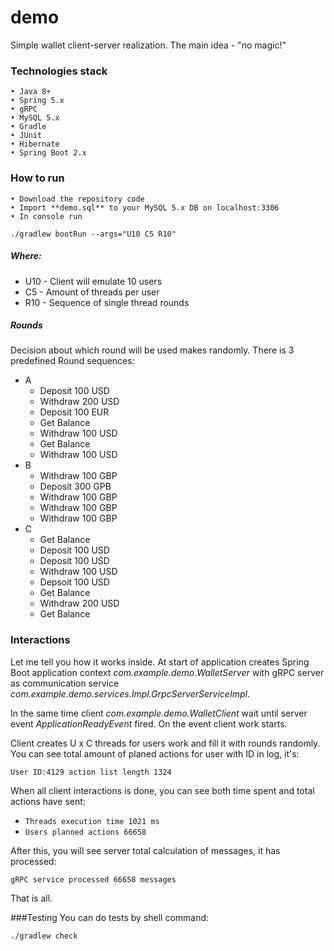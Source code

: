 # demo

Simple wallet client-server realization. The main idea - "no magic!"
### Technologies stack
    • Java 8+ 
    • Spring 5.x
    • gRPC
    • MySQL 5.x
    • Gradle
    • JUnit
    • Hibernate
    • Spring Boot 2.x
### How to run
    • Download the repository code
    • Import **demo.sql** to your MySQL 5.x DB on localhost:3306
    • In console run    
`
./gradlew bootRun --args="U10 C5 R10"
` 
    
##### Where:
* U10 - Client will emulate 10 users
* C5  - Amount of threads per user
* R10 - Sequence of single thread rounds

##### Rounds
Decision about which round will be used makes randomly. There is 3 predefined Round sequences:

* A 
    * Deposit 100 USD
    * Withdraw 200 USD
    * Deposit 100 EUR
    * Get Balance
    * Withdraw 100 USD
    * Get Balance
    * Withdraw 100 USD
* B
    * Withdraw 100 GBP
    * Deposit 300 GPB
    * Withdraw 100 GBP
    * Withdraw 100 GBP
    * Withdraw 100 GBP
* C
    * Get Balance
    * Deposit 100 USD
    * Deposit 100 USD
    * Withdraw 100 USD
    * Depsoit 100 USD
    * Get Balance
    * Withdraw 200 USD
    * Get Balance
    
### Interactions
Let me tell you how it works inside. At start of application creates Spring Boot application context _com.example.demo.WalletServer_
with gRPC server as communication service _com.example.demo.services.Impl.GrpcServerServiceImpl_. 

In the same time client _com.example.demo.WalletClient_ wait until server event _ApplicationReadyEvent_ fired. On the event 
client work starts. 

Client creates U x C threads for users work and fill it with rounds randomly. You can see total amount of planed actions for user
with ID in log, it's:

`User ID:4129 action list length 1324`

When all client interactions is done, you can see both time spent and total actions have sent:

* `Threads execution time 1021 ms`
* `Users planned actions 66658`

After this, you will see server total calculation of messages, it has processed:

`gRPC service processed 66658 messages`

That is all.

###Testing
You can do tests by shell command:

`./gradlew check`
